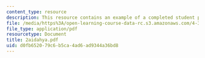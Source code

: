 ```yaml
---
content_type: resource
description: This resource contains an example of a completed student project.
file: /media/https%3A/open-learning-course-data-rc.s3.amazonaws.com/4-301-introduction-to-the-visual-arts-spring-2007/d0fb652079c6b5ca4ad6ad9344a36bd8_2aidahya.pdf
file_type: application/pdf
resourcetype: Document
title: 2aidahya.pdf
uid: d0fb6520-79c6-b5ca-4ad6-ad9344a36bd8
---
```

